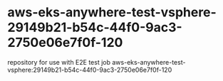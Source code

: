 # aws-eks-anywhere-test-vsphere-29149b21-b54c-44f0-9ac3-2750e06e7f0f-120
repository for use with E2E test job aws-eks-anywhere-test-vsphere:29149b21-b54c-44f0-9ac3-2750e06e7f0f-120
